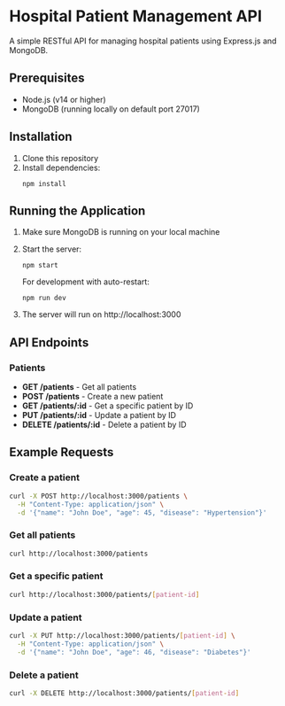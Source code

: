 # Hospital Patient Management API

A simple RESTful API for managing hospital patients using Express.js and MongoDB.

## Prerequisites

- Node.js (v14 or higher)
- MongoDB (running locally on default port 27017)

## Installation

1. Clone this repository
2. Install dependencies:
   ```
   npm install
   ```

## Running the Application

1. Make sure MongoDB is running on your local machine
2. Start the server:
   ```
   npm start
   ```
   
   For development with auto-restart:
   ```
   npm run dev
   ```

3. The server will run on http://localhost:3000

## API Endpoints

### Patients

- **GET /patients** - Get all patients
- **POST /patients** - Create a new patient
- **GET /patients/:id** - Get a specific patient by ID
- **PUT /patients/:id** - Update a patient by ID
- **DELETE /patients/:id** - Delete a patient by ID

## Example Requests

### Create a patient

```bash
curl -X POST http://localhost:3000/patients \
  -H "Content-Type: application/json" \
  -d '{"name": "John Doe", "age": 45, "disease": "Hypertension"}'
```

### Get all patients

```bash
curl http://localhost:3000/patients
```

### Get a specific patient

```bash
curl http://localhost:3000/patients/[patient-id]
```

### Update a patient

```bash
curl -X PUT http://localhost:3000/patients/[patient-id] \
  -H "Content-Type: application/json" \
  -d '{"name": "John Doe", "age": 46, "disease": "Diabetes"}'
```

### Delete a patient

```bash
curl -X DELETE http://localhost:3000/patients/[patient-id]
```
